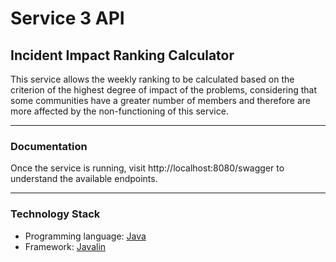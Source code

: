 # Service 3 API

## Incident Impact Ranking Calculator
This service allows the weekly ranking to be calculated based on the criterion of the highest degree of impact of the problems, considering that some communities have a greater number of members and therefore are more affected by the non-functioning of this service.

---

### Documentation
Once the service is running, visit http://localhost:8080/swagger to understand the available endpoints.

---

### Technology Stack
- Programming language: [Java](https://docs.oracle.com/en/java/javase/17/ "Java 17")
- Framework: [Javalin](https://javalin.io/documentation "Javalin")